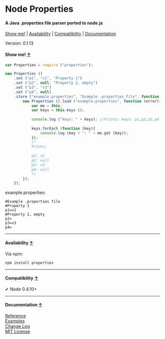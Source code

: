 <a name="start"></a>

Node Properties
===============

#### A Java .properties file parser ported to node.js ####

[Show me!](#showme) | [Availability](#availability) | [Compatibility](#compatibility) | [Documentation](#documentation)

Version: 0.1.13

<a name="showme"></a>
#### Show me! [↑](#start) ####

```javascript
var Properties = require ("properties");

new Properties ()
	.set ("p1", "v1", "Property 1")
	.set ("p2", null, "Property 2, empty")
	.set ("p3", "v3")
	.set ("p4", null)
	.store ("example.properties", "Example .properties file", function (error){
		new Properties ().load ("example.properties", function (error){
			var me = this;
			var keys = this.keys ();
			
			console.log ("keys: " + keys); //Prints: keys: p1,p2,p3,p4
			
			keys.forEach (function (key){
				console.log (key + ": " + me.get (key));
			});
			/*
			Prints: 
			
			p1: v1
			p2: null
			p3: v3
			p4: null
			*/
		});
	});
```

example.properties:

```text
#Example .properties file
#Property 1
p1=v1
#Property 2, empty
p2=
p3=v3
p4=
```

***

<a name="availability"></a>
#### Availability [↑](#start) ####

Via npm:

```
npm install properties
```

***

<a name="compatibility"></a>
#### Compatibility [↑](#start) ####

✔ Node 0.4.10+

***

<a name="documentation"></a>
#### Documentation [↑](#start) ####
 
[Reference](https://github.com/Gagle/Node-Properties/wiki/Reference)  
[Examples](https://github.com/Gagle/Node-Properties/tree/master/examples)  
[Change Log](https://github.com/Gagle/Node-Properties/wiki/Change-Log)  
[MIT License](https://github.com/Gagle/Node-Properties/blob/master/LICENSE)
